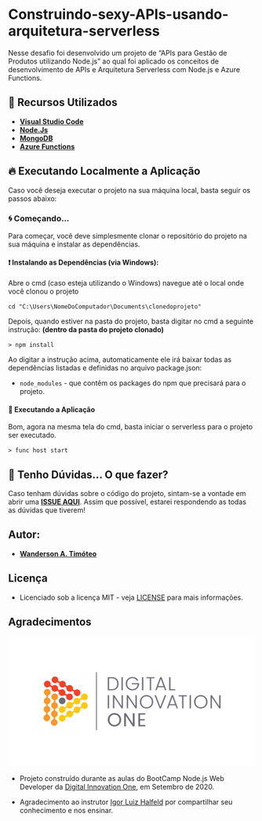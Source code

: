 # Construindo-sexy-APIs-usando-arquitetura-serverless

Nesse desafio foi desenvolvido um projeto de “APIs para Gestão de Produtos utilizando Node.js” ao qual foi aplicado os conceitos de desenvolvimento de APIs e Arquitetura Serverless com Node.js e Azure Functions.


## 🚀 Recursos Utilizados

* **[Visual Studio Code](https://code.visualstudio.com/?WT.mc_id=vuechatapp_swa-github-gllemos)**
* **[Node.Js](https://nodejs.org/en/)**
* **[MongoDB](https://www.mongodb.com/)**
* **[Azure Functions](https://azure.microsoft.com/pt-br/)**


## 🔥 Executando Localmente a Aplicação 

Caso você deseja executar o projeto na sua máquina local, basta seguir os passos abaixo:

### 🌀 Começando... 

Para começar, você deve simplesmente clonar o repositório do projeto na sua máquina e instalar as dependências.

#### ❗️ Instalando as Dependências (via Windows): 

Abre o cmd (caso esteja utilizando o Windows) navegue até o local onde você clonou o projeto

```
cd "C:\Users\NomeDoComputador\Documents\clonedoprojeto"
```

Depois, quando estiver na pasta do projeto, basta digitar no cmd a seguinte instrução: **(dentro da pasta do projeto clonado)**

```
> npm install
```

Ao digitar a instrução acima, automaticamente ele irá baixar todas as dependências listadas e definidas no arquivo package.json:

* `node_modules` - que contêm os packages do npm que precisará para o projeto.

#### 💨 Executando a Aplicação 

Bom, agora na mesma tela do cmd, basta iniciar o serverless para o projeto ser executado.

```
> func host start
```


## 🚩 Tenho Dúvidas... O que fazer? 

Caso tenham dúvidas sobre o código do projeto, sintam-se a vontade em abrir uma **[ISSUE AQUI](https://github.com/Wanderson-A-Timoteo/Tarefas-em-background-utilizando-Node.js-e-Redis/issues)**. Assim que possível, estarei respondendo as todas as dúvidas que tiverem!

## Autor:

* [**Wanderson A. Timóteo**](https://wanderson.ga)


## Licença

* Licenciado sob a licença MIT - veja [LICENSE](LICENSE) para mais informações.

## Agradecimentos

![Preview](https://github.com/Wanderson-A-Timoteo/Tarefas-em-background-utilizando-Node.js-e-Redis/blob/master/cover_dio.jpg?raw=true)

* Projeto construído durante as aulas do BootCamp Node.js Web Developer da [Digital Innovation One](https://web.digitalinnovation.one/), em Setembro de 2020. 

* Agradecimento ao instrutor [Igor Luiz Halfeld](https://github.com/IgorHalfeld) por compartilhar seu conhecimento e nos ensinar.

